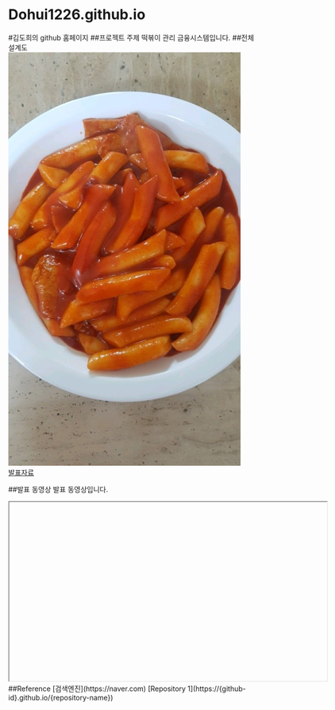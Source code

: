 # Dohui1226.github.io
#김도희의 github 홈페이지
##프로젝트 주제
떡볶이 관리 금융시스템입니다.
##전체 설계도
<img src="number1.jpg"/><br>
[발표자료](/number2.pdf)<br>

##발표 동영상
발표 동영상입니다.
<iframe id="ytplayer" type="text/html" width="640" height="360" src=""></iframe>
##Reference
[검색엔진](https://naver.com)
[Repository 1](https://{github-id}.github.io/{repository-name}) 
 
